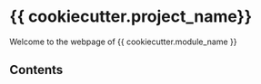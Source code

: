 # {{ cookiecutter.project_name}}

Welcome to the webpage of {{ cookiecutter.module_name }}

## Contents
```{tableofcontents}
```
